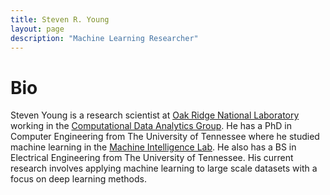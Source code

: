 ```yaml
---
title: Steven R. Young
layout: page
description: "Machine Learning Researcher"
---
```


# Bio
Steven Young is a research scientist at [Oak Ridge National Laboratory](https://www.ornl.gov) working in the [Computational Data Analytics Group](https://www.ornl.gov/division/csed/computational-data).
He has a PhD in Computer Engineering from The University of Tennessee where he studied machine learning in the [Machine Intelligence Lab](http://mil.engr.utk.edu).
He also has a BS in Electrical Engineering from The University of Tennessee.
His current research involves applying machine learning to large scale datasets with a focus on deep learning methods.

